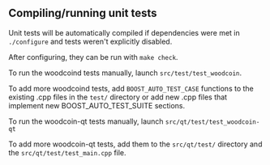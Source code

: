 Compiling/running unit tests
------------------------------------

Unit tests will be automatically compiled if dependencies were met in `./configure`
and tests weren't explicitly disabled.

After configuring, they can be run with `make check`.

To run the woodcoind tests manually, launch `src/test/test_woodcoin`.

To add more woodcoind tests, add `BOOST_AUTO_TEST_CASE` functions to the existing
.cpp files in the `test/` directory or add new .cpp files that
implement new BOOST_AUTO_TEST_SUITE sections.

To run the woodcoin-qt tests manually, launch `src/qt/test/test_woodcoin-qt`

To add more woodcoin-qt tests, add them to the `src/qt/test/` directory and
the `src/qt/test/test_main.cpp` file.
